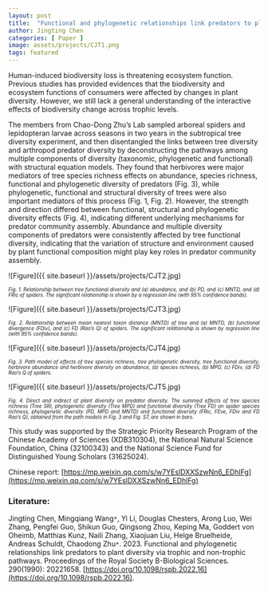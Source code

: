 ```yaml
---
layout: post
title:  "Functional and phylogenetic relationships link predators to plant diversity via trophic and non-trophic pathways"
author: Jingting Chen
categories: [ Paper ]
image: assets/projects/CJT1.png
tags: featured
---
```

Human-induced biodiversity loss is threatening ecosystem function. Previous studies has provided evidences that the biodiversity and ecosystem functions of consumers were affected by changes in plant diversity. However, we still lack a general understanding of the interactive effects of biodiversity change across trophic levels.

The members from Chao-Dong Zhu’s Lab sampled arboreal spiders and lepidopteran larvae across seasons in two years in the subtropical tree diversity experiment, and then disentangled the links between tree diversity and arthropod predator diversity by deconstructing the pathways among multiple components of diversity (taxonomic, phylogenetic and functional) with structural equation models. They found that herbivores were major mediators of tree species richness effects on abundance, species richness, functional and phylogenetic diversity of predators (Fig. 3), while phylogenetic, functional and structural diversity of trees were also important mediators of this process (Fig. 1, Fig. 2). However, the strength and direction differed between functional, structural and phylogenetic diversity effects (Fig. 4), indicating different underlying mechanisms for predator community assembly. Abundance and multiple diversity components of predators were consistently affected by tree functional diversity, indicating that the variation of structure and environment caused by plant functional composition might play key roles in predator community assembly.

![Figure]({{ site.baseurl }}/assets/projects/CJT2.jpg)
<p style='text-align: justify;' ><span style="font-style: italic; font-size:70%">Fig. 1. Relationship between tree functional diversity and (a) abundance, and (b) PD, and (c) MNTD, and (d) FRic of spiders. The significant relationship is shown by a regression line (with 95% confidence bands).
</span></p>

![Figure]({{ site.baseurl }}/assets/projects/CJT3.jpg)
<p style='text-align: justify;' ><span style="font-style: italic; font-size:70%">Fig. 2. Relationship between mean nearest taxon distance (MNTD) of tree and (a) MNTD, (b) functional divergence (FDiv), and (c) FD (Rao’s Q) of spiders. The significant relationship is shown by regression line (with 95% confidence bands).
</span></p>

![Figure]({{ site.baseurl }}/assets/projects/CJT4.jpg)
<p style='text-align: justify;' ><span style="font-style: italic; font-size:70%">Fig. 3. Path model of effects of tree species richness, tree phylogenetic diversity, tree functional diversity, herbivore abundance and herbivore diversity on abundance, (a) species richness, (b) MPD, (c) FDiv, (d) FD Rao’s Q of spiders.
</span></p>

![Figure]({{ site.baseurl }}/assets/projects/CJT5.jpg)
<p style='text-align: justify;' ><span style="font-style: italic; font-size:70%">Fig. 4. Direct and indirect of plant diversity on predator diversity. The summed effects of tree species richness (Tree SR), phylogenetic diversity (Tree MPD) and functional diversity (Tree FD) on spider species richness, phylogenetic diversity (PD, MPD and MNTD) and functional diversity (FRic, FEve, FDiv and FD Rao’s Q), obtained from the path models in Fig. 3 and Fig. S7, are shown in bars.
</span></p>

This study was supported by the Strategic Priority Research Program of the Chinese Academy of Sciences (XDB310304), the National Natural Science Foundation, China (32100343) and the National Science Fund for Distinguished Young Scholars (31625024).
<br>

Chinese report: [https://mp.weixin.qq.com/s/w7YEslDXXSzwNn6_EDhlFg](https://mp.weixin.qq.com/s/w7YEslDXXSzwNn6_EDhlFg)

### Literature:
Jingting Chen, Mingqiang Wang<code>&ast;</code>, Yi Li, Douglas Chesters, Arong Luo, Wei Zhang, Pengfei Guo, Shikun Guo, Qingsong Zhou, Keping Ma, Goddert von Oheimb, Matthias Kunz, Naili Zhang, Xiaojuan Liu, Helge Bruelheide, Andreas Schuldt, Chaodong Zhu<code>&ast;</code>. 2023. Functional and phylogenetic relationships link predators to plant diversity via trophic and non-trophic pathways. Proceedings of the Royal Society B-Biological Sciences. 290(1990): 20221658. [https://doi.org/10.1098/rspb.2022.16](https://doi.org/10.1098/rspb.2022.16).

